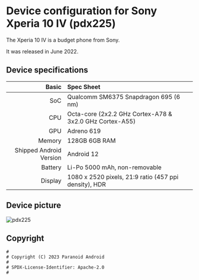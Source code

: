 Device configuration for Sony Xperia 10 IV (pdx225)
=========================================

The Xperia 10 IV is a budget phone from Sony.

It was released in June 2022.

## Device specifications

Basic   | Spec Sheet
-------:|:-------------------------
SoC     | Qualcomm SM6375 Snapdragon 695 (6 nm)
CPU     | Octa-core (2x2.2 GHz Cortex-A78 & 3x2.0 GHz Cortex-A55)
GPU     | Adreno 619
Memory  | 128GB 6GB RAM
Shipped Android Version | Android 12
Battery | Li-Po 5000 mAh, non-removable
Display | 1080 x 2520 pixels, 21:9 ratio (457 ppi density), HDR

## Device picture

![pdx225](https://i.imgur.com/a/KauBh7J "pdx225")

## Copyright

```
#
# Copyright (C) 2023 Paranoid Android
#
# SPDX-License-Identifier: Apache-2.0
#
```
